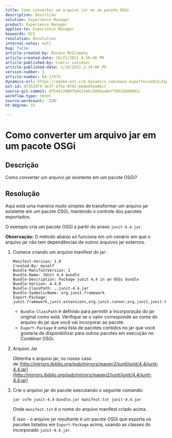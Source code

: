 ```yaml
---
title: Como converter um arquivo jar em um pacote OSGi
description: Descrição
solution: Experience Manager
product: Experience Manager
applies-to: Experience Manager
keywords: KCS
resolution: Resolution
internal-notes: null
bug: false
article-created-by: Roxann McGlumphy
article-created-date: 10/21/2021 4:58:46 PM
article-published-by: Cedric Latimier
article-published-date: 1/18/2022 2:34:00 PM
version-number: 1
article-number: KA-17475
dynamics-url: https://adobe-ent.crm.dynamics.com/main.aspx?forceUCI=1&pagetype=entityrecord&etn=knowledgearticle&id=94505726-9032-ec11-b6e5-000d3a5ba97a
exl-id: df352df9-2e3f-475e-9741-bb4ed3ea86c7
source-git-commit: 0f546139887bd42346c58b8aa0ef76015688601c
workflow-type: tm+mt
source-wordcount: '220'
ht-degree: 1%

---
```


# Como converter um arquivo jar em um pacote OSGi

## Descrição

Como converter um arquivo jar existente em um pacote OSGi?

## Resolução

Aqui está uma maneira muito simples de transformar um arquivo jar existente em um pacote OSGi, mantendo o controle dos pacotes exportados.

O exemplo cria um pacote OSGi a partir do anexo `junit-4.4.jar`.

**Observação:** O método abaixo só funciona em um cenário em que o arquivo jar não tem dependências de outros arquivos jar externos.

1. Comece criando um arquivo manifest do jar:

   ```
   Manifest-Version: 1.0
   Created-By: myself
   Bundle-ManifestVersion: 2
   Bundle-Name: JUnit 4.4 bundle
   Bundle-Description: Package junit 4.4 in an OSGi bundle
   Bundle-Version: 4.4.0
   Bundle-ClassPath: .,junit-4.4.jar
   Bundle-SymbolicName: org.junit.framework
   Export-Package: junit.framework,junit.extensions,org.junit.runner,org.junit,junit.textui
   ```

   - `Bundle-ClassPath` é definido para permitir a incorporação do jar original como está. Verifique se o valor corresponde ao nome do arquivo do jar que você vai incorporar ao pacote.
   - `Export-Package` é uma lista de pacotes contidos no jar que você gostaria de disponibilizar para outros pacotes em execução no Contêiner OSGi.

1. Arquivo Jar

   Obtenha o arquivo jar, no nosso caso de [http://mirrors.ibiblio.org/pub/mirrors/maven2/junit/junit/4.4/junit-4.4.jar](http://mirrors.ibiblio.org/pub/mirrors/maven2/junit/junit/4.4/junit-4.4.jar)

1. Crie o arquivo jar do pacote executando o seguinte comando:

   ```
   jar cvfm junit-4.4-bundle.jar manifest.txt junit-4.4.jar
   ```

   Onde `manifest.txt` é o nome do arquivo manifest criado acima.

   É isso - o arquivo jar resultante é um pacote OSGi que exporta os pacotes listados em `Export-Package` acima, usando as classes do incorporado `junit-4.4.jar`.
